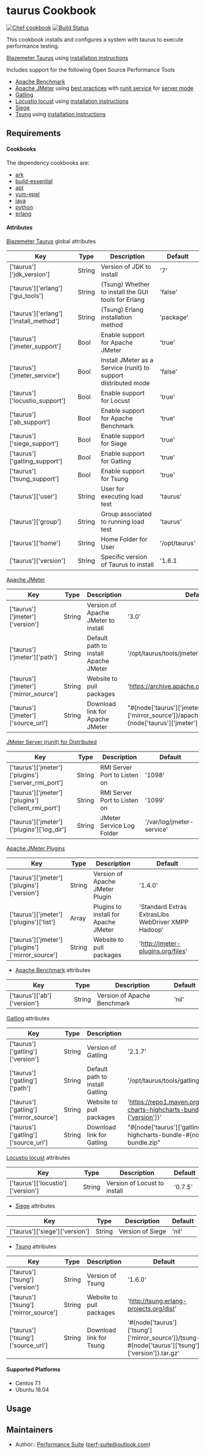 # taurus Cookbook

[![Chef cookbook](https://img.shields.io/cookbook/v/taurus.svg?maxAge=2592000?style=flat-square)](https://supermarket.chef.io/cookbooks/taurus)
[![Build Status](https://travis-ci.org/perf-suite/chef-taurus.svg?branch=master)](https://travis-ci.org/perf-suite/chef-taurus)

This cookbook installs and configures a system with taurus to execute performance testing.

[Blazemeter Taurus][2] using [installation instructions][3]

Includes support for the following Open Source Performance Tools

- [Apache Benchmark][19]
- [Apache JMeter][4] using [best practices][5] with [runit service][24] for [server mode][23]
- [Gatling][18]
- [Locustio locust][6] using [installation instructions][7]
- [Siege][17]
- [Tsung][14] using [installation instructions][15]

Requirements
------------

#### Cookbooks

The dependency cookbooks are:
- [ark][9]
- [build-essential][13]
- [apt][20]
- [yum-epel][12]
- [java][10]
- [python][11]
- [erlang][16]

#### Attributes

[Blazemeter Taurus][2] global attributes

Key | Type | Description | Default
--- | ---- | ----------- | -------
['taurus']['jdk_version'] | String | Version of JDK to install | '7'
['taurus']['erlang']['gui_tools'] | String | (Tsung) Whether to install the GUI tools for Erlang | 'false'
['taurus']['erlang']['install_method'] | String | (Tsung) Erlang installation method | 'package'
['taurus']['jmeter_support'] | Bool | Enable support for Apache JMeter | 'true'
['taurus']['jmeter_service'] | Bool | Install JMeter as a Service (runit) to support distributed mode | 'false'
['taurus']['locustio_support'] | Bool | Enable support for Locust | 'true'
['taurus']['ab_support'] | Bool | Enable support for Apache Benchmark | 'true'
['taurus']['siege_support'] | Bool | Enable support for Siege | 'true'
['taurus']['gatling_support'] | Bool | Enable support for Gatling | 'true'
['taurus']['tsung_support'] | Bool | Enable support for Tsung | 'true'
['taurus']['user'] | String | User for executing load test | 'taurus'
['taurus']['group'] | String | Group associated to running load test | 'taurus'
['taurus']['home'] | String | Home Folder for User | '/opt/taurus'
['taurus']['version'] | String | Specific version of Taurus to install | '1.6.1

[Apache JMeter][4]

Key | Type | Description | Default
--- | ---- | ----------- | -------
['taurus']['jmeter']['version'] | String | Version of Apache JMeter to install | '3.0'
['taurus']['jmeter']['path'] | String | Default path to install Apache JMeter | '/opt/taurus/tools/jmeter'
['taurus']['jmeter']['mirror_source'] | String | Website to pull packages | 'https://archive.apache.org/dist/jmeter/binaries'
['taurus']['jmeter']['source_url'] | String | Download link for Apache JMeter | "#{node['taurus']['jmeter']['mirror_source']}/apache-jmeter-#{node['taurus']['jmeter']['version']}.zip"

[JMeter Server (runit) for Distributed][23]

Key | Type | Description | Default
--- | ---- | ----------- | -------
['taurus']['jmeter']['plugins']['server_rmi_port'] | String | RMI Server Port to Listen on | '1098'
['taurus']['jmeter']['plugins']['client_rmi_port'] | String | RMI Server Port to Listen on | '1099'
['taurus']['jmeter']['plugins']['log_dir'] | String | JMeter Service Log Folder | '/var/log/jmeter-service'

[Apache JMeter Plugins][22]

Key | Type | Description | Default
--- | ---- | ----------- | -------
['taurus']['jmeter']['plugins']['version'] | String | Version of Apache JMeter Plugin | '1.4.0'
['taurus']['jmeter']['plugins']['list'] | Array | Plugins to install for Apache JMeter | 'Standard Extras ExtrasLibs WebDriver XMPP Hadoop'
['taurus']['jmeter']['plugins']['mirror_source'] | String | Website to pull packages | 'http://jmeter-plugins.org/files'

- [Apache Benchmark][19] attributes

Key | Type | Description | Default
--- | ---- | ----------- | -------
['taurus']['ab']['version'] | String | Version of Apache Benchmark| 'nil'

[Gatling][18] attributes

Key | Type | Description | Default
--- | ---- | ----------- | -------
['taurus']['gatling']['version'] | String | Version of Gatling| '2.1.7'
['taurus']['gatling']['path'] | String | Default path to install Gatling | '/opt/taurus/tools/gatling'
['taurus']['gatling']['mirror_source'] | String | Website to pull packages | 'https://repo1.maven.org/maven2/io/gatling/highcharts/gatling-charts-highcharts-bundle/#{node['taurus']['gatling']['version']}'
['taurus']['gatling']['source_url'] | String | Download link for Gatling | "#{node['taurus']['gatling']['mirror_source']}/gatling-charts-highcharts-bundle-#{node['taurus']['gatling']['version']}-bundle.zip"

[Locustio locust][6] attributes

Key | Type | Description | Default
--- | ---- | ----------- | -------
['taurus']['locustio']['version'] | String | Version of Locust to install| '0.7.5'

- [Siege][17] attributes

Key | Type | Description | Default
--- | ---- | ----------- | -------
['taurus']['siege']['version'] | String | Version of Siege| 'nil'

- [Tsung][14] attributes

Key | Type | Description | Default
--- | ---- | ----------- | -------
['taurus']['tsung']['version'] | String | Version of Tsung| '1.6.0'
['taurus']['tsung']['mirror_source'] | String | Website to pull packages | 'http://tsung.erlang-projects.org/dist'
['taurus']['tsung']['source_url'] | String | Download link for Tsung| '#{node['taurus']['tsung']['mirror_source']}/tsung-#{node['taurus']['tsung']['version']}.tar.gz'

#### Supported Platforms

- Centos 7.1
- Ubuntu 16.04

Usage
-----

Maintainers
-------------------
- Author:: [Performance Suite][1]  (<perf-suite@outlook.com>)

[1]: https://github.com/perf-suite
[2]: http://gettaurus.org/
[3]: http://gettaurus.org/docs/Installation/
[4]: http://jmeter.apache.org/
[5]: http://jmeter.apache.org/usermanual/best-practices.html
[6]: http://locust.io/
[7]: http://docs.locust.io/en/latest/installation.html
[8]: https://github.com/Blazemeter/taurus
[9]: https://github.com/chef-cookbooks/ark
[10]: https://github.com/agileorbit-cookbooks/java
[11]: https://github.com/poise/python
[12]: https://github.com/chef-cookbooks/yum-epel
[13]: https://github.com/chef-cookbooks/build-essential
[14]: http://tsung.erlang-projects.org/
[15]: http://tsung.erlang-projects.org/user_manual/installation.html
[16]: https://github.com/chef-cookbooks/erlang
[17]: https://www.joedog.org/siege-home
[18]: http://gatling.io/
[19]: https://github.com/gatling/gatling
[20]: https://github.com/chef-cookbooks/apt
[21]: https://supermarket.chef.io/cookbooks/taurus
[22]: http://jmeter-plugins.org
[23]: http://jmeter.apache.org/usermanual/remote-test.html
[24]: https://github.com/chef-cookbooks/runit
